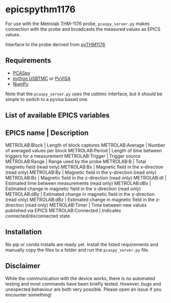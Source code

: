 # epicspythm1176

For use with the Metrolab THM-1176 probe, `pcaspy_server.py` makes connection with the probe and broadcasts the measured values as EPICS values.

Interface to the probe derived from [pyTHM1176](https://github.com/Hyperfine/pyTHM1176)

## Requirements

* [PCASpy](https://github.com/paulscherrerinstitute/pcaspy)
* [python USBTMC](https://github.com/python-ivi/python-usbtmc) or [PyVISA](https://github.com/pyvisa/pyvisa)
* [NumPy](https://numpy.org/)

Note that the `pcaspy_server.py` uses the usbtmc interface, but it should be simple to switch to a pyvisa based one.

## List of available EPICS variables

EPICS name | Description
------------------------
METROLAB:Block | Length of block captures
METROLAB:Average | Number of averaged values per block
METROLAB:Period | Length of time between triggers for a measurement
METROLAB:Trigger | Trigger source
METROLAB:Range | Range used by the probe
METROLAB:B | Total magnetic field (read only)
METROLAB:Bx | Magnetic field in the x-direction (read only)
METROLAB:By | Magnetic field in the y-direction (read only)
METROLAB:Bz | Magnetic field in the z-direction (read only)
METROLAB:dt | Estimated time between measurements (read only)
METROLAB:dBx | Estimated change in magnetic field in the x-direction (read only)
METROLAB:dBy | Estimated change in magnetic field in the y-direction (read only)
METROLAB:dBz | Estimated change in magnetic field in the z-direction (read only)
METROLAB:Timer | Time between new values published via EPICS
METROLAB:Connected | Indicates connected/disconnected state

## Installation

No pip or conda installs are ready yet. Install the listed requirements and manually copy the files to a folder and run the `pcaspy_server.py` file.

## Disclaimer

While the communication with the device works, there is no automated testing and most commands have been briefly tested. However, bugs and unexpected behaviour are both very possible. Please open an issue if you encounter something!
